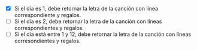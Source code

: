 ﻿- [x] Si el día es 1, debe retornar la letra de la canción con línea correspondiente y regalos.
- [ ] Si el día es 2, debe retornar la letra de la canción con líneas correspondientes y regalos.
- [ ] Si el día está entre 1 y 12, debe retornar la letra de la canción con líneas corresóndientes y regalos.